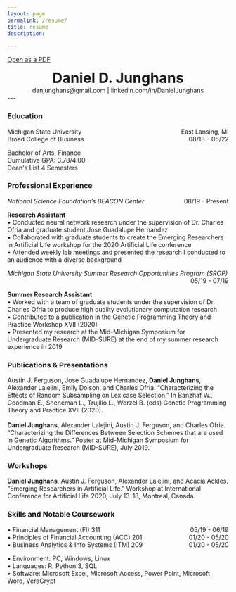 ```yaml
---
layout: page
permalink: /resume/
title: resume
description: 

---
```

[Open as a PDF](/assets/pdf/Resume.pdf)
<h1 style="text-align: center;margin:0;"><font size="+3"> Daniel D. Junghans </font></h1>
<p style="text-align: center;margin:0;">danjunghans@gmail.com | linkedin.com/in/DanielJunghans</p>
---

### Education
<div style="overflow: hidden;">
<p style="float: left; margin:0;">Michigan State University</p>    
<p style="float: right; margin:0;">East Lansing, MI </p>
</div>

<div style="overflow: hidden;" >
<p style="float: left; margin:0;">Broad College of Business</p>
<p style="float: right; margin:0;">08/18 – 05/22 </p>
</div>

Bachelor of Arts, Finance <br />
Cumulative GPA: 3.78/4.00 <br />
Dean's List 4 Semesters                                   


### Professional Experience
<div style="overflow: hidden;">
<p style="float: left; margin:0;"><i>National Science Foundation’s BEACON Center</i></p> 
<p style="float: right; margin:0;">08/19 - Present</p> 
</div>

**Research Assistant**     <br /> 
•	Conducted neural network research under the supervision of Dr. Charles Ofria and graduate student Jose Guadalupe Hernandez<br />
•	Collaborated with graduate students to create the Emerging Researchers in Artificial Life workshop for the 2020 Artificial Life conference<br />
•	Attended weekly lab meetings and presented the research I conducted to an audience with a diverse background



<div style="overflow: hidden;">
<p style="float: left; margin:0;"><i>Michigan State University Summer Research Opportunities Program (SROP)</i></p>
<p style="float: right; margin:0;">05/19 - 07/19</p>     
</div>

**Summer Research Assistant** <br />
•	Worked with a team of graduate students under the supervision of Dr. Charles Ofria to produce high quality evolutionary computation research<br />
•	Contributed to a publication in the Genetic Programming Theory and Practice Workshop XVII (2020)<br />
•	Presented my research at the Mid-Michigan Symposium for Undergraduate Research (MID-SURE) at the end of my summer research experience in 2019


### Publications & Presentations 
Austin J. Ferguson, Jose Guadalupe Hernandez, **Daniel Junghans**, Alexander Lalejini, Emily Dolson, and Charles Ofria. “Characterizing the Effects of Random Subsampling on Lexicase Selection.” In Banzhaf W., Goodman E., Sheneman L., Trujillo L., Worzel B. (eds) Genetic Programming Theory and Practice XVII (2020).
<br /> 
<br />
**Daniel Junghans**, Alexander Lalejini, Austin J. Ferguson, and Charles Ofria. “Characterizing the Differences Between Selection Schemes that are used in Genetic Algorithms.” Poster at Mid-Michigan Symposium for Undergraduate Research (MID-SURE), July 2019.

### Workshops
**Daniel Junghans**, Austin J. Ferguson, Alexander Lalejini, and Acacia Ackles. “Emerging Researchers in Artificial Life.” Workshop at International Conference for Artificial Life 2020, July 13-18, Montreal, Canada.



### Skills and Notable Coursework <br />
<div style="overflow: hidden;">
<p style="float: left; margin:0;">•	Financial Management (FI) 311</p> 
<p style="float: right; margin:0;">05/19 - 06/19</p>
</div>
<div style="overflow: hidden;">

<p style="float: left; margin:0;">•	Principles of Financial Accounting (ACC) 201</p>
<p style="float: right; margin:0;">01/20 - 05/20</p>      
</div>
<div style="overflow: hidden;">

<p style="float: left; margin:0;">•	Business Analytics & Info Systems (ITM) 209</p>
<p style="float: right; margin:0;">01/20 - 05/20</p>  
</div>

•	Environment: PC, Windows, Linux <br />
•	Languages: R, Python 3, SQL <br />
•	Software: Microsoft Excel, Microsoft Access, Power Point, Microsoft Word, VeraCrypt